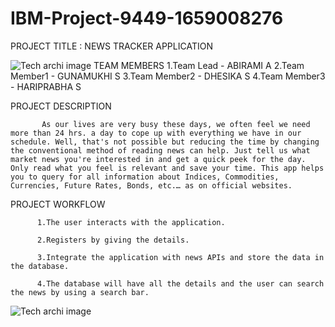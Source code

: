 # IBM-Project-9449-1659008276
PROJECT TITLE : NEWS TRACKER APPLICATION


![Tech archi image](https://user-images.githubusercontent.com/113700969/203377616-30b2d1b5-829a-4e9c-913d-fdaa92cd5abc.png)
TEAM MEMBERS 
         1.Team Lead    - ABIRAMI A
         2.Team Member1 - GUNAMUKHI S
         3.Team Member2 - DHESIKA S
         4.Team Member3 - HARIPRABHA S
         
PROJECT DESCRIPTION         

           As our lives are very busy these days, we often feel we need more than 24 hrs. a day to cope up with everything we have in our schedule. Well, that's not possible but reducing the time by changing the conventional method of reading news can help. Just tell us what market news you're interested in and get a quick peek for the day. Only read what you feel is relevant and save your time. This app helps you to query for all information about Indices, Commodities, Currencies, Future Rates, Bonds, etc.… as on official websites.

PROJECT WORKFLOW

          1.The user interacts with the application.

          2.Registers by giving the details.

          3.Integrate the application with news APIs and store the data in the database.

          4.The database will have all the details and the user can search the news by using a search bar.

      

![Tech archi image](https://user-images.githubusercontent.com/113700969/203377924-97155279-fe5a-4c34-90d5-f47278b0c62d.png)
